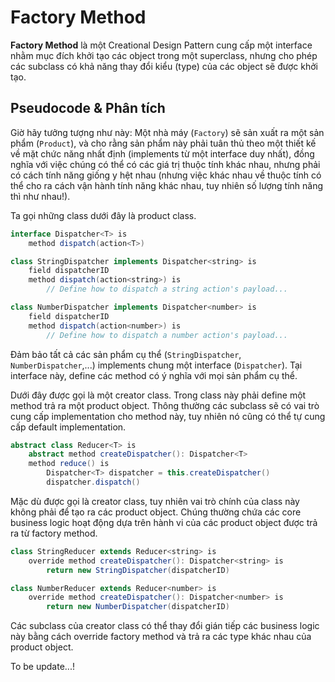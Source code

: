 # Factory Method

**Fac­to­ry Method** là một Cre­ation­al Design Pat­tern cung cấp một inter­face nhằm mục đích khởi tạo các object trong một super­class, nhưng cho phép các sub­class­ có khả năng thay đổi kiểu (type) của các object sẽ được khởi tạo.

## Pseudocode & Phân tích

Giờ hãy tưởng tượng như này: Một nhà máy (`Factory`) sẽ sản xuất ra một sản phẩm (`Product`), và cho rằng sản phẩm này phải tuân thủ theo một thiết kế về mặt chức năng nhất định (implements từ một interface duy nhất), đồng nghĩa với việc chúng có thể có các giá trị thuộc tính khác nhau, nhưng phải có cách tính năng giống y hệt nhau (nhưng việc khác nhau về thuộc tính có thể cho ra cách vận hành tính năng khác nhau, tuy nhiên số lượng tính năng thì như nhau!).

Ta gọi những class dưới đây là product class.

```java
interface Dispatcher<T> is
    method dispatch(action<T>)

class StringDispatcher implements Dispatcher<string> is
    field dispatcherID
    method dispatch(action<string>) is
        // Define how to dispatch a string action's payload...

class NumberDispatcher implements Dispatcher<number> is
    field dispatcherID
    method dispatch(action<number>) is
        // Define how to dispatch a number action's payload...
```

Đảm bảo tất cả các sản phẩm cụ thể (`StringDispatcher`, `NumberDispatcher`,...) implements chung một interface (`Dispatcher`). Tại interface này, define các method có ý nghĩa với mọi sản phẩm cụ thể.

Dưới đây được gọi là một creator class. Trong class này phải define một method trả ra một product object. Thông thường các subclass sẽ có vai trò cung cấp implementation cho method này, tuy nhiên nó cũng có thể tự cung cấp default implementation.

```java
abstract class Reducer<T> is
    abstract method createDispatcher(): Dispatcher<T>
    method reduce() is
        Dispatcher<T> dispatcher = this.createDispatcher()
        dispatcher.dispatch()
```

Mặc dù được gọi là creator class, tuy nhiên vai trò chính của class này không phải để tạo ra các product object. Chúng thường chứa các core business logic hoạt động dựa trên hành vi của các product object được trả ra từ factory method.

```java
class StringReducer extends Reducer<string> is
    override method createDispatcher(): Dispatcher<string> is
        return new StringDispatcher(dispatcherID)

class NumberReducer extends Reducer<number> is
    override method createDispatcher(): Dispatcher<number> is
        return new NumberDispatcher(dispatcherID)
```

Các subclass của creator class có thể thay đổi gián tiếp các business logic này bằng cách override factory method và trả ra các type khác nhau của product object.

To be update...!
